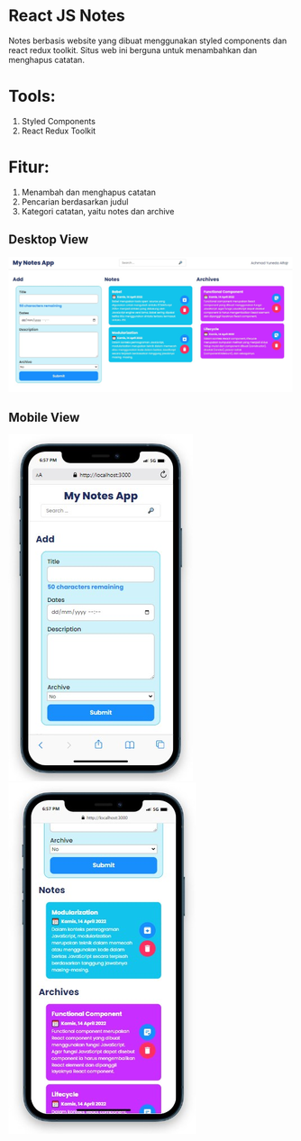 # React JS Notes
Notes berbasis website yang dibuat menggunakan styled components dan react redux toolkit. Situs web ini berguna untuk menambahkan dan menghapus catatan.

# Tools:
1. Styled Components
2. React Redux Toolkit

# Fitur:
1. Menambah dan menghapus catatan 
2. Pencarian berdasarkan judul
3. Kategori catatan, yaitu notes dan archive

## Desktop View
![Alt-Text](/src/images/ss-1.jpg)
## Mobile View
![Alt-Text](/src/images/ss-2.jpg)
![Alt-Text](/src/images/ss-3.jpg)
